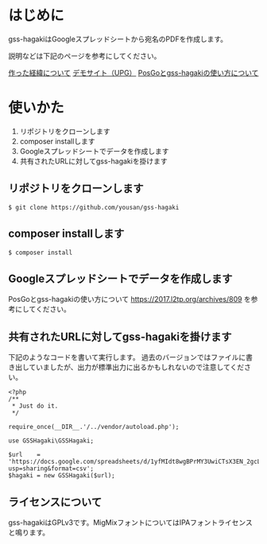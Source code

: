 # はじめに
gss-hagakiはGoogleスプレッドシートから宛名のPDFを作成します。

説明などは下記のページを参考にしてください。

[作った経緯について](https://2017.l2tp.org/archives/801)
[デモサイト（UPG）](https://posgo.l2tp.org)
[PosGoとgss-hagakiの使い方について](https://2017.l2tp.org/archives/809)


# 使いかた

1. リポジトリをクローンします
1. composer installします
1. Googleスプレッドシートでデータを作成します
1. 共有されたURLに対してgss-hagakiを掛けます

## リポジトリをクローンします

```
$ git clone https://github.com/yousan/gss-hagaki
```

## composer installします

```
$ composer install
```

## Googleスプレッドシートでデータを作成します


PosGoとgss-hagakiの使い方について https://2017.l2tp.org/archives/809
を参考にしてください。

## 共有されたURLに対してgss-hagakiを掛けます

下記のようなコードを書いて実行します。
過去のバージョンではファイルに書き出していましたが、出力が標準出力に出るかもしれないので注意してください。


```
<?php
/**
 * Just do it.
 */

require_once(__DIR__.'/../vendor/autoload.php');

use GSSHagaki\GSSHagaki;

$url    = 'https://docs.google.com/spreadsheets/d/1yfMIdt8wgBPrMY3UwiCTsX3EN_2gcLCmPAEy8dfYeLY/export?usp=sharing&format=csv';
$hagaki = new GSSHagaki($url);

```

## ライセンスについて
gss-hagakiはGPLv3です。MigMixフォントについてはIPAフォントライセンスと鳴ります。
